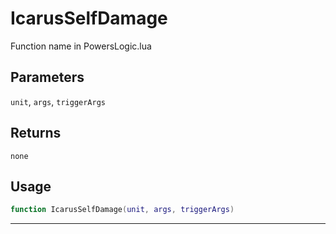 # IcarusSelfDamage
Function name in PowersLogic.lua
## Parameters
`unit`, `args`, `triggerArgs`
## Returns
`none`
## Usage
```lua
function IcarusSelfDamage(unit, args, triggerArgs)
```
---
